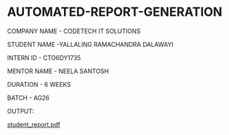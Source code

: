 # AUTOMATED-REPORT-GENERATION


COMPANY NAME - CODETECH IT SOLUTIONS

STUDENT NAME -YALLALING RAMACHANDRA DALAWAYI

INTERN ID - CTO6DY1735

MENTOR NAME - NEELA SANTOSH

DURATION - 6 WEEKS

BATCH - AG26

OUTPUT:


[student_report.pdf](https://github.com/user-attachments/files/22142703/student_report.pdf)
